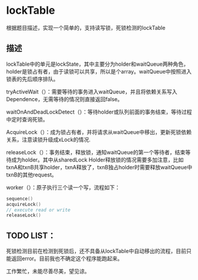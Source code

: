 # lockTable

根据题目描述，实现一个简单的，支持读写锁，死锁检测的lockTable



## 描述

lockTable中的单元是lockState，其中主要分为holder和waitQueue两种角色，holder是锁占有者，由于读锁可以共享，所以是个array。waitQueue中按照进入锁表的先后顺序排队。

tryActiveWait（）：需要等待的事务进入waitQueue，并且将依赖关系写入Dependence，无需等待的情况则直接返回false。

waitOnAndDeadLockDetect（）：等待holder或队列前面的事务结束，等待过程中定时查询死锁。

AcquireLock（）：成为锁占有者，并将请求从waitQueue中移出，更新死锁依赖关系，注意读锁升级成xLock的情况.

releaseLock（）：事务结束，释放锁，通知waitQueue的第一个等待者，结束等待成为holder。其中从sharedLock Holder释放锁的情况需要多加注意，比如txnA和txnB共享holder，txnA释放了，txnB独占holder时需要释放waitQueue中txnB的其他request。



worker（）：原子执行三个读一个写，流程如下：

```go
sequence()
acquireLock()
// execute read or write
releaseLock()
```



## TODO LIST：

死锁检测目前在检测到死锁后，还不具备从lockTable中自动移出的流程，目前只能返回error。目前我也不确定这个程序能跑起来。

工作繁忙，未能尽善尽美，望见谅。

